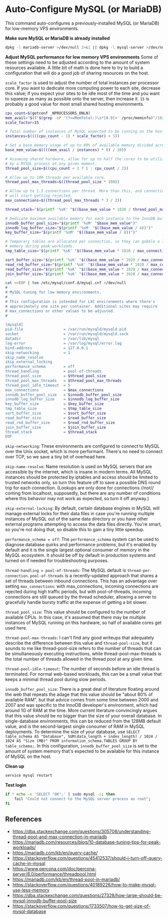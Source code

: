 # Auto-Configure MySQL (or MariaDB)

This command auto-configures a previously-installed MySQL (or MariaDB) for low-memory VPS environments.

**Make sure MySQL or MariaDB is already installed**
```bash
dpkg -l mariadb-server >/dev/null 2>&1 || dpkg -l mysql-server >/dev/null 2>&1 || fail "MariaDB or MySQL are not installed"
```

**Adjust MySQL performance for low memory VPS environments**
Some of these settings need to be adjusted according to the amount of system resources available. A little bit of math is done here to try to build a configuration that will do a good job of sharing resources on the host.

`scale_factor` is used to adjust the number of total instances per processor core. If you want to dedicate more computing power to each site, decrease this value; if you expect your sites to be idle most of the time and you want to squeeze as many as possible onto the server, then increase it. `15` is probably a good value for most small shared hosting environments.

```bash
cpu_count=$(getconf _NPROCESSORS_ONLN)
mem_avail="$(("$(grep -oP '(?<=MemTotal:)\s*[0-9]+' /proc/meminfo)"/1020))"
scale_factor=15

# Total number of instances of MySQL expected to be running on the host hardware
instances=$((((cpu_count - 1) * scale_factor) + 5))

# Set a base memory usage of up to 80% of available memory divided across all instances.
base_mem_value=$((((mem_avail / instances) * 8) / 10))

# Assuming shared hardware, allow for up to half the cores to be utilized
# by a MYSQL process at any given moment.
thread_pool_size=$((cpu_count < 2 ? 1 : cpu_count / 2))

# Allow up to 100 threads per available core.
thread_pool_max_threads=$((thread_pool_size * 100))

# Allow up to 1.5 connections per thread. More than this, and connections
# will start getting rejected.
max_connections=$((thread_pool_max_threads * 3 / 2))

thread_stack="$(printf '%sK' "$((base_mem_value * 1020 / thread_pool_max_threads / 4))")"

# Dedicate maximum available memory for each instance to the InnoDB buffer pool.
innodb_buffer_pool_size="$(printf '%sM' "$base_mem_value")"
innodb_log_buffer_size="$(printf '%sM' "$((base_mem_value / 4))")"
key_buffer_size="$(printf '%sM' "$((base_mem_value / 8))")"

# Temporary tables are allocated per connection, so they can gobble a lot of
# memory during peak workloads.
tmp_table_size="$(printf '%sK' "$((base_mem_value * 1020 / max_connections))")"

sort_buffer_size="$(printf '%sK' "$((base_mem_value * 1020 / max_connections))")"
read_rnd_buffer_size="$(printf '%sK' "$((base_mem_value * 1020 / max_connections))")"
read_buffer_size="$(printf '%sK' "$((base_mem_value * 1020 / max_connections / 2))")"
join_buffer_size="$(printf '%sK' "$((base_mem_value * 1020 / max_connections / 4))")"
```

```bash
cat <<EOF | tee /etc/mysql/conf.d/mysql.cnf >/dev/null
#
# MySQL tuning for low memory environments.
#
# This configuration is intended for LXC environments where there's
# approximately one site per container. Additional sites may require
# max_connections or other values to be adjusted.
#

[mysqld]
pid-file                  = /var/run/mysqld/mysqld.pid
socket                    = /var/run/mysqld/mysqld.sock
datadir                   = /var/lib/mysql
log-error                 = /var/log/mysql/error.log
bind-address              = 127.0.0.1
skip-networking           = 1
skip_name_resolve
skip_external_locking
performance_schema        = off
thread_handling           = pool-of-threads
thread_pool_size          = $thread_pool_size
thread_pool_max_threads   = $thread_pool_max_threads
thread_pool_idle_timeout  = 5
max_connections           = $max_connections
innodb_buffer_pool_size   = $innodb_buffer_pool_size
innodb_log_buffer_size    = $innodb_log_buffer_size
key_buffer_size           = $key_buffer_size
tmp_table_size            = $tmp_table_size
sort_buffer_size          = $sort_buffer_size
read_buffer_size          = $read_buffer_size
read_rnd_buffer_size      = $read_rnd_buffer_size
join_buffer_size          = $join_buffer_size
thread_stack              = $thread_stack
EOF
```

`skip-networking`: These environments are configured to connect to MySQL over the Unix socket, which is more performant. There's no need to connect over TCP, so we save a tiny bit of overhead here.

`skip-name-resolve`: Name resolution is used on MySQL servers that are accessible by the internet, which is insane in modern terms. All MySQL instances should be protected by iptables and access should be limited to trusted networks only, so turn this feature off to save a possible DNS round trip for each connection. (Lookups are only done for connections //not// coming from localhost, supposedly, but there are any number of conditions where this behavior may not work as expected, so turn it off anyway.)

`skip-external-locking`: By default, certain database engines in MySQL will manage external locks for their data files in case you're running multiple instances of MySQL out of the same data directory or you have other external programs attempting to access the data files directly. You're smart, so you're not doing that, so disable this to gain a tiny little speedup.

`performance_schema = off`: The `performance_schema` system can be used to diagnose database quirks and performance problems, but it's enabled by default and it is the single largest optional consumer of memory in the MySQL ecosystem. It should be off by default in production systems and turned on if needed for troubleshooting purposes.

`thread-handling = pool-of-threads`: The MySQL default is `thread-per-connection`. `pool-of-threads` is a recently-updated approach that shares a set of threads between inbound connections. This has an advantage over setting `max_connections`: with max_connections, incoming connections are rejected during high traffic periods, but with pool-of-threads, incoming connections are still queued by the thread scheduler, allowing a server to gracefully handle bursty traffic at the expense of getting a bit slower.

`thread_pool_size`: This value should be configured to the number of available CPUs. In this case, it's assumed that there may be multiple instances of MySQL running on this hardware, so half of available cores get used here.

`thread-pool-max-threads`: I can't find any good writeups that adequately describe the difference between this value and `thread-pool-size`, but it sounds to me like thread-pool-size refers to the number of threads that can be simultaneously executing instructions, while thread-pool-max-threads is the total number of threads allowed in the thread pool at any given time.

`thread-pool-idle-timeout`: The number of seconds before an idle thread is terminated. For normal web-based workloads, this can be a small value that keeps a minimal thread pool during slow periods.

`innodb_buffer_pool_size`: There is a great deal of literature floating around the web that repeats the adage that this value should be "about 80% of available RAM", but that advice comes from some time between 2000 and 2007 and was specific to the InnoDB developer's environment, which had around 1G of RAM at the time. More current literature convincingly argues that this value should be no bigger than the size of your overall database. In single-database environments, this can be reduced from the 128MB default value, and is the second-largest single consumer of RAM in MySQL deployments. To determine the size of your database, use `SELECT table_schema AS "Database", SUM(data_length + index_length) / 1024 / 1024 AS "Size (MB)" FROM information_schema.TABLES GROUP BY table_schema;`. In this configuration, `innodb_buffer_pool_size` is set to the amount of system memory that's expected to be available for this instance of MySQL on the host.


**Clean up**
```bash
service mysql restart
```

**Test login**
```bash
if ! echo -e 'SELECT "OK";' | sudo mysql -s; then
    fail "Could not connect to the MySQL server process as root";
fi
```

## References

* https://dba.stackexchange.com/questions/305708/understanding-thread-pool-and-max-connection-in-mariadb
* https://mariadb.com/resources/blog/10-database-tuning-tips-for-peak-workloads/
* https://mariadb.com/kb/en/query-cache/
* https://stackoverflow.com/questions/45412537/should-i-turn-off-query-cache-in-mysql
* https://www.percona.com/doc/percona-server/8.0/performance/threadpool.html
* https://mariadb.com/kb/en/thread-pool-in-mariadb/
* https://stackoverflow.com/questions/40189226/how-to-make-mysql-use-less-memory
* https://dba.stackexchange.com/questions/27328/how-large-should-be-mysql-innodb-buffer-pool-size
* https://stackoverflow.com/questions/1733507/how-to-get-size-of-mysql-database
